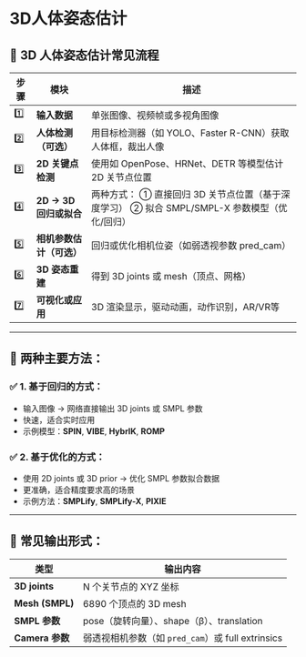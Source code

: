 # 3D人体姿态估计

## 🔄 3D 人体姿态估计常见流程

| 步骤 | 模块                     | 描述                                                         |
| ---- | ------------------------ | ------------------------------------------------------------ |
| 1️⃣    | **输入数据**             | 单张图像、视频帧或多视角图像                                 |
| 2️⃣    | **人体检测（可选）**     | 用目标检测器（如 YOLO、Faster R-CNN）获取人体框，裁出人像    |
| 3️⃣    | **2D 关键点检测**        | 使用如 OpenPose、HRNet、DETR 等模型估计 2D 关节点位置        |
| 4️⃣    | **2D → 3D 回归或拟合**   | 两种方式： ① 直接回归 3D 关节点位置（基于深度学习） ② 拟合 SMPL/SMPL-X 参数模型（优化/回归） |
| 5️⃣    | **相机参数估计（可选）** | 回归或优化相机位姿（如弱透视参数 pred_cam）                  |
| 6️⃣    | **3D 姿态重建**          | 得到 3D joints 或 mesh（顶点、网格）                         |
| 7️⃣    | **可视化或应用**         | 3D 渲染显示，驱动动画，动作识别，AR/VR等                     |

------

## 🔧 两种主要方法：

### ✅ 1. 基于回归的方式：

- 输入图像 → 网络直接输出 3D joints 或 SMPL 参数
- 快速，适合实时应用
- 示例模型：**SPIN**, **VIBE**, **HybrIK**, **ROMP**

### ✅ 2. 基于优化的方式：

- 使用 2D joints 或 3D prior → 优化 SMPL 参数拟合数据
- 更准确，适合精度要求高的场景
- 示例方法：**SMPLify**, **SMPLify-X**, **PIXIE**

------

## 🧠 常见输出形式：

| 类型            | 输出内容                                          |
| --------------- | ------------------------------------------------- |
| **3D joints**   | N 个关节点的 XYZ 坐标                             |
| **Mesh (SMPL)** | 6890 个顶点的 3D mesh                             |
| **SMPL 参数**   | pose（旋转向量）、shape（β）、translation         |
| **Camera 参数** | 弱透视相机参数（如 `pred_cam`）或 full extrinsics |